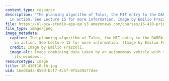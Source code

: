 ```yaml
---
content_type: resource
description: 'The planning algorithm of Talos, the MIT entry to the DARPA Urban Challenge,
  in action. See Lecture 15 for more information. Image by Emilio Frazzoli. '
file: https://ol-ocw-studio-app-qa.s3.amazonaws.com/courses/16-410-principles-of-autonomy-and-decision-making-fall-2010/16ed6a4a859dbcf74c5f9f5a59a77dae_16-410f10-th.jpg
file_type: image/jpeg
image_metadata:
  caption: The planning algorithm of Talos, the MIT entry to the DARPA Urban Challenge,
    in action. See Lecture 15 for more information. (Image by Emilio Frazzoli.)
  credit: Image by Emilio Frazzoli.
  image-alt: Image combining data taken by an autonomous vehicle with the views from
    its windows.
resourcetype: Image
title: 16-410f10-th.jpg
uid: 16ed6a4a-859d-bcf7-4c5f-9f5a59a77dae
---
```

